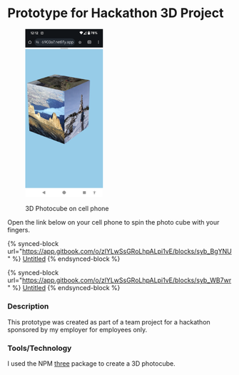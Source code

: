# Prototype for Hackathon 3D Project

<figure><img src="../.gitbook/assets/photo-cube-3d.png" alt="" width="174"><figcaption><p> 3D Photocube on cell phone</p></figcaption></figure>

Open the link below on your cell phone to spin the photo cube with your fingers.

{% synced-block url="https://app.gitbook.com/o/zlYLwSsGRoLhpALpi1vE/blocks/syb_BgYNU" %}
[Untitled](https://app.gitbook.com/o/zlYLwSsGRoLhpALpi1vE/blocks/syb\_BgYNU)
{% endsynced-block %}

{% synced-block url="https://app.gitbook.com/o/zlYLwSsGRoLhpALpi1vE/blocks/syb_WB7wr" %}
[Untitled](https://app.gitbook.com/o/zlYLwSsGRoLhpALpi1vE/blocks/syb\_WB7wr)
{% endsynced-block %}

### Description

This prototype was created as part of a team project for a hackathon sponsored by my employer for employees only.

### Tools/Technology

I used the NPM [three](https://www.npmjs.com/package/three) package to create a 3D photocube.

